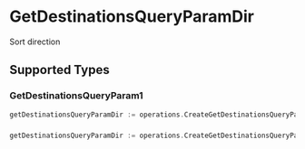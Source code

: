 # GetDestinationsQueryParamDir

Sort direction


## Supported Types

### GetDestinationsQueryParam1

```go
getDestinationsQueryParamDir := operations.CreateGetDestinationsQueryParamDirGetDestinationsQueryParam1(operations.GetDestinationsQueryParam1{/* values here */})
```

### 

```go
getDestinationsQueryParamDir := operations.CreateGetDestinationsQueryParamDirArrayOfgetDestinationsQueryParamDestinationsDir2([]operations.GetDestinationsQueryParamDestinationsDir2{/* values here */})
```

